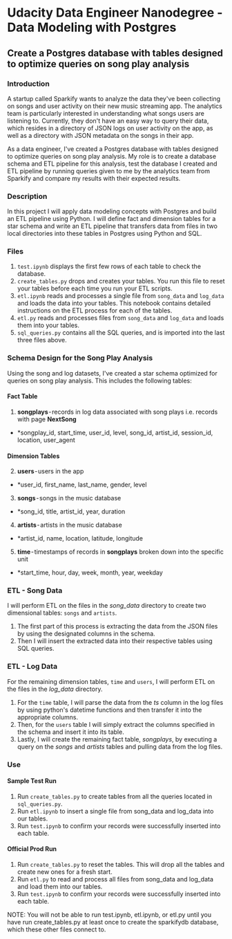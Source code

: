 # Udacity Data Engineer Nanodegree - Data Modeling with Postgres

## Create a Postgres database with tables designed to optimize queries on song play analysis

### Introduction

A startup called Sparkify wants to analyze the data they've been collecting on songs and user activity on their new music streaming app. The analytics team is particularly interested in understanding what songs users are listening to. Currently, they don't have an easy way to query their data, which resides in a directory of JSON logs on user activity on the app, as well as a directory with JSON metadata on the songs in their app.

As a data engineer, I've created a Postgres database with tables designed to optimize queries on song play analysis. My role is to create a database schema and ETL pipeline for this analysis, test the database I created and ETL pipeline by running queries given to me by the analytics team from Sparkify and compare my results with their expected results.

### Description

In this project I will apply data modeling concepts with Postgres and build an ETL pipeline using Python. I will define fact and dimension tables for a star schema and write an ETL pipeline that transfers data from files in two local directories into these tables in Postgres using Python and SQL.

### Files

1. `test.ipynb` displays the first few rows of each table to check the database.
2. `create_tables.py` drops and creates your tables. You run this file to reset your tables before each time you run your ETL scripts.
3. `etl.ipynb` reads and processes a single file from `song_data` and `log_data` and loads the data into your tables. This notebook contains detailed instructions on the ETL process for each of the tables.
4. `etl.py` reads and processes files from `song_data` and `log_data` and loads them into your tables.
5. `sql_queries.py` contains all the SQL queries, and is imported into the last three files above.

### Schema Design for the Song Play Analysis
Using the song and log datasets, I've created a star schema optimized for queries on song play analysis. This includes the following tables:

#### Fact Table
1. **songplays** - records in log data associated with song plays i.e. records with page **NextSong**
* *songplay_id, start_time, user_id, level, song_id, artist_id, session_id, location, user_agent

#### Dimension Tables
2. **users** - users in the app
* *user_id, first_name, last_name, gender, level
3. **songs** - songs in the music database
* *song_id, title, artist_id, year, duration
4. **artists** - artists in the music database
* *artist_id, name, location, latitude, longitude
5. **time** - timestamps of records in **songplays** broken down into the specific unit
* *start_time, hour, day, week, month, year, weekday

### ETL - Song Data
I will perform ETL on the files in the *song_data* directory to create two dimensional tables: `songs` and `artists`.

1. The first part of this process is extracting the data from the JSON files by using the designated columns in the schema.
2. Then I will insert the extracted data into their respective tables using SQL queries.

### ETL - Log Data
For the remaining dimension tables, `time` and `users`, I will perform ETL on the files in the *log_data* directory.

1. For the `time` table, I will parse the data from the *ts* column in the log files by using python's datetime functions and then transfer it into the appropriate columns.
2. Then, for the `users` table I will simply extract the columns specified in the schema and insert it into its table. 
3. Lastly, I will create the remaining fact table, *songplays*, by executing a query on the *songs* and *artists* tables and pulling data from the log files.


### Use
#### Sample Test Run
1. Run `create_tables.py` to create tables from all the queries located in `sql_queries.py`.
2. Run `etl.ipynb` to insert a single file from song_data and log_data into our tables.
3. Run `test.ipynb` to confirm your records were successfully inserted into each table.

#### Official Prod Run
1. Run `create_tables.py` to reset the tables. This will drop all the tables and create new ones for a fresh start.
4. Run `etl.py` to read and process all files from song_data and log_data and load them into our tables.
5. Run `test.ipynb` to confirm your records were successfully inserted into each table.
 

NOTE: You will not be able to run test.ipynb, etl.ipynb, or etl.py until you have run create_tables.py at least once to create the sparkifydb database, which these other files connect to.

